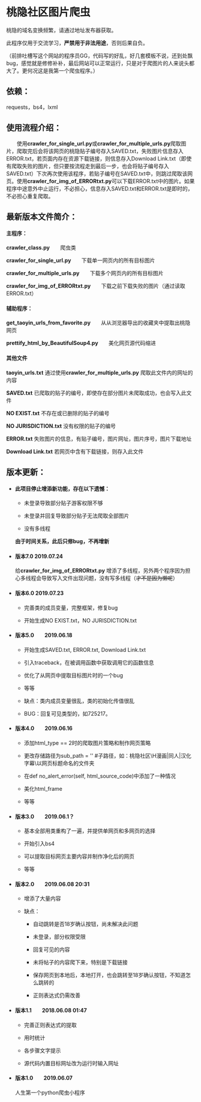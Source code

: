 # 桃隐社区图片爬虫

桃隐的域名变换频繁，请通过地址发布器获取。

此程序仅用于交流学习，**严禁用于非法用途**，否则后果自负。

（前排吐槽写这个网站的程序员GG，代码写的好乱，好几套模板不说，还到处飘bug，感觉就是修修补补，最后网站可以正常运行，只是对于爬图片的人来说头都大了。更何况这是我第一个爬虫程序。）

## 依赖：

requests，bs4，lxml

## 使用流程介绍：

&emsp;&emsp;使用**crawler_for_single_url.py**或**crawler_for_multiple_urls.py**爬取图片，爬取完后会将该网页的桃隐贴子编号存入SAVED.txt，失败图片信息存入ERROR.txt，若页面内存在资源下载链接，则信息存入Download Link.txt（即使有爬取失败的图片，但只要按流程走到最后一步，也会将贴子编号存入SAVED.txt）下次再次使用该程序，若贴子编号在SAVED.txt中，则跳过爬取该网页。使用**crawler_for_img_of_ERRORtxt.py**可以下载ERROR.txt中的图片。如果程序中途意外中止运行，不必担心，信息存入SAVED.txt和ERROR.txt是即时的，不必担心重复爬取。

## 最新版本文件简介：

#### 主程序：

**crawler_class.py**&emsp;&emsp;爬虫类

**crawler_for_single_url.py**&emsp;&emsp;下载单一网页内的所有目标图片

**crawler_for_multiple_urls.py**&emsp;&emsp;下载多个网页内的所有目标图片

**crawler_for_img_of_ERRORtxt.py**&emsp;&emsp;下载之前下载失败的图片（通过读取ERROR.txt）

#### 辅助程序：

**get_taoyin_urls_from_favorite.py**&emsp;&emsp;从从浏览器导出的收藏夹中提取出桃隐网页

**prettify_html_by_BeautifulSoup4.py**&emsp;&emsp;美化网页源代码缩进

#### 其他文件

**taoyin_urls.txt** 通过使用**crawler_for_multiple_urls.py** 爬取此文件内的网址的内容

**SAVED.txt** 已爬取的贴子的编号，即使存在部分图片未爬取成功，也会写入此文件

**NO EXIST.txt** 不存在或已删除的贴子的编号

**NO JURISDICTION.txt** 没有权限的贴子的编号

**ERROR.txt** 失败图片的信息，有贴子编号，图片网址，图片序号，图片下载地址

**Download Link.txt** 若网页中含有下载链接，则存入此文件

## 版本更新：

* #### 此项目停止增添新功能，存在以下遗憾：

  * 未登录导致部分贴子游客权限不够

  * 未登录并回复导致部分贴子无法爬取全部图片
  * 没有多线程

  **由于时间关系，此后只修bug，不再增新**

* #### 版本7.0        2019.07.24

  给**crawler_for_img_of_ERRORtxt.py** 增添了多线程，另外两个程序因为担心多线程会导致写入文件出现问题，没有写多线程（~~才不是因为懒呢~~）

* #### 版本6.0        2019.07.23

  * 完善类的成员变量，完整框架，修复bug

  * 开始生成NO EXIST.txt，NO JURISDICTION.txt

* #### 版本5.0&emsp;&emsp;2019.06.18

   * 开始生成SAVED.txt, ERROR.txt, Download Link.txt

   * 引入traceback，在被调用函数中获取调用它的函数信息

   * 优化了从网页中提取目标图片时的一个bug

   * 等等

   * 缺点：类内成员变量很乱，类的初始化传值很乱

   * BUG：回复可见类型的，如725217。

* #### 版本4.0&emsp;&emsp;2019.06.16

   * 添加html_type == 2时的爬取图片策略和制作网页策略

   * 更改存储路径为sub_path = ''    #子路径，如：桃隐社区\H漫画|同人|汉化字幕\以网页标题命名的文件夹

   * 在def no_alert_error(self, html_source_code)中添加了一种情况

   * 美化html_frame

   * 等等

* #### 版本3.0&emsp;&emsp;2019.06.1？

   * 基本全部用类重构了一遍，并提供单网页和多网页的选择

   * 开始引入bs4

   * 可以提取目标网页主要内容并制作净化后的网页

   * 等等

* #### 版本2.0&emsp;&emsp;2019.06.08 20:31

   * 增添了大量内容

   * 缺点：

      * 自动跳转是否18岁确认按钮，尚未解决此问题

      * 未登录，部分权限受限

      * 回复可见的内容

      * 未将帖子的内容爬下来，特别是下载链接

      * 保存网页到本地后，本地打开，也会跳转至18岁确认按钮，不知道怎么跳转的

      * 正则表达式仍需改善

* #### 版本1.1&emsp;&emsp;2018.06.08 01:47

   * 完善正则表达式的提取

   * 用时统计

   * 各步骤文字提示

   * 源代码内置目标网址改为运行时输入网址

* #### 版本1.0&emsp;&emsp;2019.06.07

   人生第一个python爬虫小程序